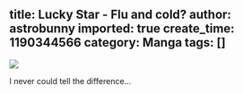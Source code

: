 title: Lucky Star - Flu and cold?
author: astrobunny
imported: true
create_time: 1190344566
category: Manga
tags: []
---
 [![](wp-images/old/albums/luckystar13.jpg)](/images/wp-images/old/albums/luckystar13.jpg)  
  
I never could tell the difference...